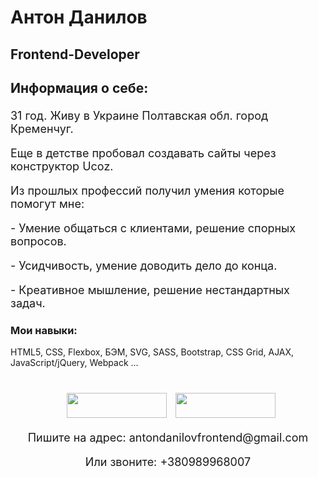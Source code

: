 # Антон Данилов
## Frontend-Developer
<div style="font-size: 18px">
      <h3>Информация о себе:</h3>
      <p>31 год. Живу в Украине Полтавская обл. город Кременчуг.</p>
      <p>Еще в детстве пробовал создавать сайты через конструктор Ucoz.</p>
      <p>Из прошлых профессий получил умения которые помогут мне:</p>
      <p>- Умение общаться с клиентами, решение спорных вопросов.</p>
      <p>- Усидчивость, умение доводить дело до конца.</p>
      <p>- Креативное мышление, решение нестандартных задач.</p>
    </div>
    <div>
      <h3>Мои навыки:</h3>
      <p>
        HTML5, CSS, Flexbox, БЭМ, SVG, SASS, Bootstrap, CSS Grid, AJAX,
        JavaScript/jQuery, Webpack ...
      </p>
    </div>
 <div align="center" style="margin: 40px 0">
      <div>
        <a
          style="margin: 0 10px; text-decoration: none"
          target="_blank"
          href="https://www.linkedin.com/in/anton-danilov-b81994215/"
        >
          <img
            width="160px"
            height="40px"
            src="https://img.shields.io/badge/LinkedIn-0077B5?style=for-the-badge&logo=linkedin&logoColor=white"
          />
        </a>
        <a target="_blank" href="https://www.instagram.com/altairatl/?hl=ru">
          <img
            width="160px"
            height="40px"
            src="https://img.shields.io/badge/Instagram-E4405F?style=for-the-badge&logo=instagram&logoColor=white"
          />
        </a>
      </div>
      <p style="font-size: 18px">
        Пишите на адрес:
        <a
          style="text-decoration: none"
          href="mailto:antondanilovfrontend@gmail.com"
          >antondanilovfrontend@gmail.com</a
        >
      </p>
      <p style="font-size: 18px">
        Или звоните:
        <a style="text-decoration: none" href="tel:+380989968007"
          >+380989968007</a
        >
      </p>
    </div>
    
